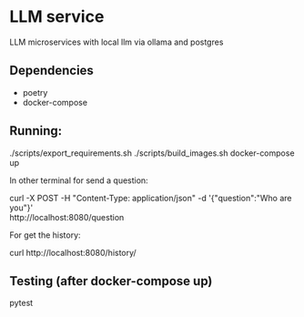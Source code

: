 # LLM service

LLM microservices with local llm via ollama and postgres

## Dependencies

- poetry
- docker-compose

## Running:

./scripts/export_requirements.sh
./scripts/build_images.sh
docker-compose up

In other terminal for send a question:

curl -X POST -H "Content-Type: application/json" -d '{"question":"Who are you"}' \
    http://localhost:8080/question

For get the history:

curl  http://localhost:8080/history/

## Testing (after docker-compose up)

pytest
